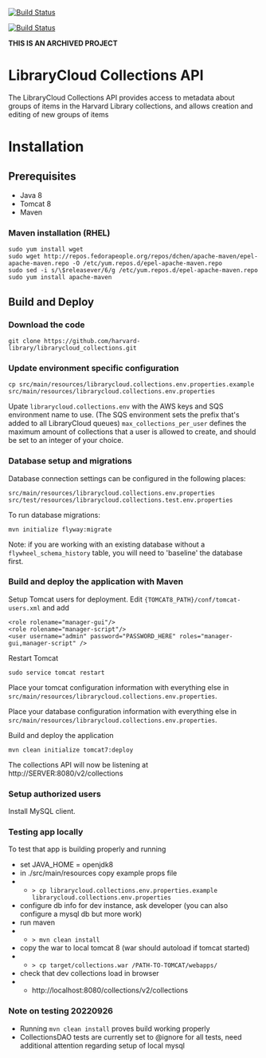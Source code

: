 [![Build Status](https://travis-ci.org/harvard-library/librarycloud_collections.png?branch=master)](https://travis-ci.org/harvard-library/librarycloud_collections)

[![Build Status](https://travis-ci.org/harvard-library/librarycloud_collections.png?branch=develop)](https://travis-ci.org/harvard-library/librarycloud_collections)

**THIS IS AN ARCHIVED PROJECT**

LibraryCloud Collections API
============================

The LibraryCloud Collections API provides access to metadata about groups of items in the Harvard Library collections, and allows creation and editing of new groups of items

# Installation

## Prerequisites

* Java 8
* Tomcat 8
* Maven

### Maven installation (RHEL)

    sudo yum install wget
    sudo wget http://repos.fedorapeople.org/repos/dchen/apache-maven/epel-apache-maven.repo -O /etc/yum.repos.d/epel-apache-maven.repo
    sudo sed -i s/\$releasever/6/g /etc/yum.repos.d/epel-apache-maven.repo
    sudo yum install apache-maven

## Build and Deploy

### Download the code

    git clone https://github.com/harvard-library/librarycloud_collections.git

### Update environment specific configuration

    cp src/main/resources/librarycloud.collections.env.properties.example src/main/resources/librarycloud.collections.env.properties

Upate  ```librarycloud.collections.env``` with the AWS keys and SQS environment name to use. (The SQS environment sets the prefix that's added to all LibraryCloud queues)
```max_collections_per_user``` defines the maximum amount of collections that a user is allowed to create, and should be set to an integer of your choice.

### Database setup and migrations
Database connection settings can be configured in the following places:

    src/main/resources/librarycloud.collections.env.properties
    src/test/resources/librarycloud.collections.test.env.properties

To run database migrations:

    mvn initialize flyway:migrate

Note: if you are working with an existing database without a `flywheel_schema_history` table, you
will need to 'baseline' the database first.

### Build and deploy the application with Maven

Setup Tomcat users for deployment. Edit ```{TOMCAT8_PATH}/conf/tomcat-users.xml``` and add

    <role rolename="manager-gui"/>
    <role rolename="manager-script"/>
    <user username="admin" password="PASSWORD_HERE" roles="manager-gui,manager-script" />

Restart Tomcat

    sudo service tomcat restart

Place your tomcat configuration information with everything else in `src/main/resources/librarycloud.collections.env.properties`.

Place your database configuration information with everything else in `src/main/resources/librarycloud.collections.env.properties`.

Build and deploy the application

    mvn clean initialize tomcat7:deploy

The collections API will now be listening at http://SERVER:8080/v2/collections

### Setup authorized users

Install MySQL client.

### Testing app locally

To test that app is building properly and running
- set JAVA_HOME = openjdk8
- in ./src/main/resources copy example props file
- - `> cp librarycloud.collections.env.properties.example librarycloud.collections.env.properties`
- configure db info for dev instance, ask developer (you can also configure a mysql db but more work)
- run maven
- - `> mvn clean install`
- copy the war to local tomcat 8 (war should autoload if tomcat started)
- - `> cp target/collections.war /PATH-TO-TOMCAT/webapps/`
- check that dev collections load in browser
- - http://localhost:8080/collections/v2/collections

### Note on testing 20220926
- Running `mvn clean install` proves build working properly
- CollectionsDAO tests are currently set to @ignore for all tests, need additional attention regarding setup of local mysql
